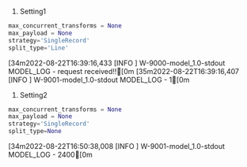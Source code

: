 1. Setting1

```python
max_concurrent_transforms = None
max_payload = None
strategy='SingleRecord'
split_type='Line'
```

[34m2022-08-22T16:39:16,433 [INFO ] W-9000-model_1.0-stdout MODEL_LOG - request received!![0m
[35m2022-08-22T16:39:16,407 [INFO ] W-9001-model_1.0-stdout MODEL_LOG - 1[0m

1. Setting2

```python
max_concurrent_transforms = None
max_payload = None
strategy='SingleRecord'
split_type=None
```

[34m2022-08-22T16:50:38,008 [INFO ] W-9001-model_1.0-stdout MODEL_LOG - 2400[0m